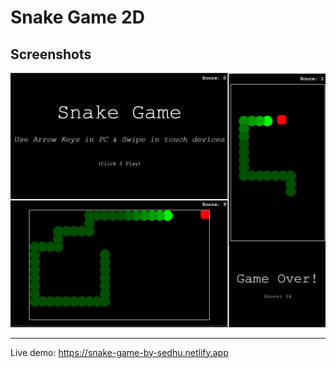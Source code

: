 # Snake Game 2D

## Screenshots
![Screenshot](./screenshots.png)

------------------

Live demo: https://snake-game-by-sedhu.netlify.app